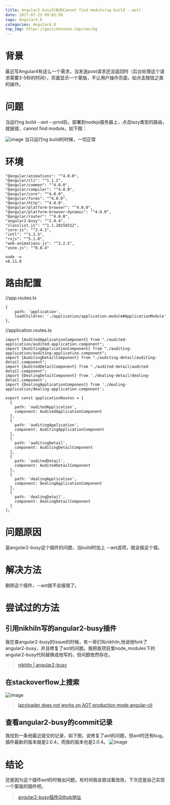 ```yaml
---
title: Angular2-busy引发的Cannot find module(ng build --aot)
date: 2017-07-25 09:02:50
tags: Angular4.0
categories: Angular4.0
top_img: https://gezichenshan.top/cms/bg
---
```

# 背景
最近写Angular4有这么一个需求，当发送post请求还没返回时（后台处理这个请求需要3-5秒的时间），页面显示一个蒙版，不让用户操作页面，如点击按钮之类的操作。
# 问题
当运行ng build --aot --prod后，部署到nodejs服务器上，点击lazy类型的路由，就报错，cannot find module，如下图：

![image](https://static.gezichenshan.top/blog/angular4-3-1.png)
当只运行ng build的时候，一切正常
# 环境

```
"@angular/animations": "^4.0.0",
"@angular/cli": "^1.1.2",
"@angular/common": "^4.0.0",
"@angular/compiler": "^4.0.0",
"@angular/core": "^4.0.0",
"@angular/forms": "^4.0.0",
"@angular/http": "^4.0.0",
"@angular/platform-browser": "^4.0.0",
"@angular/platform-browser-dynamic": "^4.0.0",
"@angular/router": "^4.0.0",
"angular2-busy": "^2.0.4",
"classlist.js": "^1.1.20150312",
"core-js": "^2.4.1",
"intl": "^1.2.5",
"rxjs": "^5.1.0",
"web-animations-js": "^2.2.5",
"zone.js": "^0.8.4"
```

```
node -v
v6.11.0
```
# 路由配置
//app.routes.ts

```
{
    path: 'application',
    loadChildren: './application/application.module#ApplicationModule'
},
```
//application.routes.ts

```
import {AuditedApplicationComponent} from "./audited-application/audited-application.component";
import {AuditingApplicationComponent} from "./auditing-application/auditing-application.component";
import {AuditingDetailComponent} from "./auditing-detail/auditing-detail.component";
import {AuditedDetailComponent} from "./audited-detail/audited-detail.component";
import {DealingDetailComponent} from './dealing-detail/dealing-detail.component';
import {DealingApplicationComponent} from './dealing-application/dealing-application.component';

export const applicationRoutes = [
  {
    path: 'auditedApplication',
    component: AuditedApplicationComponent
  },
  {
    path: 'auditingApplication',
    component: AuditingApplicationComponent
  },
  {
    path: 'auditingDetail',
    component: AuditingDetailComponent
  },
  {
    path: 'auditedDetail',
    component: AuditedDetailComponent
  },
  {
    path: 'dealingApplication',
    component: DealingApplicationComponent
  },
  {
    path: 'dealingDetail',
    component: DealingDetailComponent
  }
];
```
# 问题原因
是angular2-busy这个插件的问题，当build时加上 --aot选项，就会报这个错。
# 解决方法
删除这个插件，--aot就不会报错了。
# 尝试过的方法
## 引用nikhiln写的angular2-busy插件
我在查angular2-busy的issue的时候，有一哥们叫nikhiln,他说他fork了angular2-busy，并且修复了aot的问题。我把我项目里node_modules下的angular2-busy代码替换成他写的，但问题依然存在。

> [nikhiln | angular2-busy](https://github.com/nikhiln/angular2-busy)

## 在stackoverflow上搜索
![image](https://static.gezichenshan.top/blog/angular4-3-3.png)
> [lazyloader does not works on AOT production mode angular-cli](https://stackoverflow.com/questions/44163737/lazyloader-does-not-works-on-aot-production-mode-angular-cli)

## 查看angular2-busy的commit记录
我找到一条他最近提交的记录，如下图，说修复了aot的问题，但aot时还有bug。插件最新的版本就是2.0.4，而我的版本也是2.0.4。
![image](https://static.gezichenshan.top/blog/angular4-3-3.png)
# 结论
还是因为这个插件aot的时候出问题，有时间我会尝试着改改，下次还是自己实现一个蒙版的插件吧。

> [angular2-busy插件Github地址](https://github.com/devyumao/angular2-busy)
